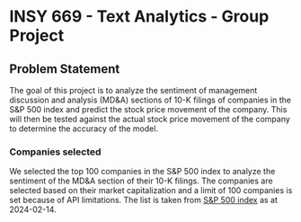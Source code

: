 # INSY 669 - Text Analytics - Group Project

## Problem Statement

The goal of this project is to analyze the sentiment of management discussion and analysis (MD&A) sections of 10-K filings of companies in the S&P 500 index and predict the stock price movement of the company. This will then be tested against the actual stock price movement of the company to determine the accuracy of the model.

### Companies selected

We selected the top 100 companies in the S&P 500 index to analyze the sentiment of the MD&A section of their 10-K filings. The companies are selected based on their market capitalization and a limit of 100 companies is set because of API limitations. The list is taken from [S&P 500 index](https://www.slickcharts.com/sp500) as at 2024-02-14.